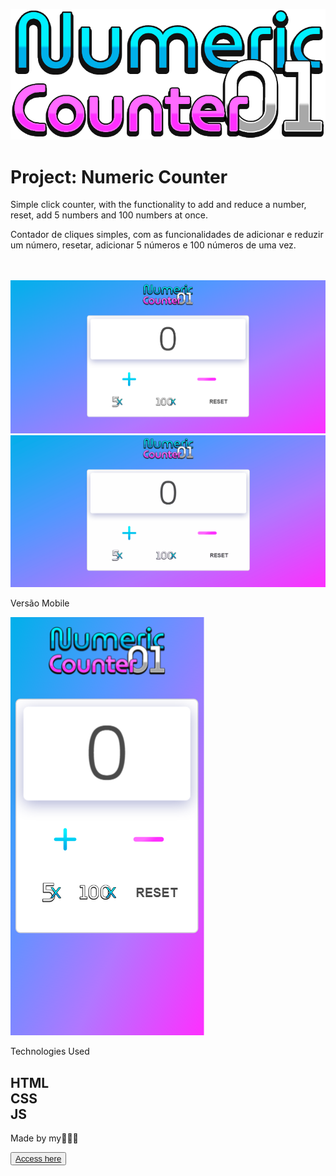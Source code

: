 <img src="./img/numericcounterLOGO.png" alt=""></img>
<h1>Project: Numeric Counter</h1>
<p>
Simple click counter, with the functionality to add and reduce a number, reset, add 5 numbers and 100 numbers at once.</p>
<p>
Contador de cliques simples, com as funcionalidades de adicionar e reduzir um número, resetar, adicionar 5 números e 100 números de uma vez.</p>
<br></br>
<img src="./img/readmeIMG/desktop.png" alt=""></img>
<img src="./img/readmeIMG/previewDESKTOP.gif" alt=""></img>
<p>Versão Mobile</p>
<img src="./img/readmeIMG/mobile.png" alt="|"></img>

<p>Technologies Used</p>

   <h2>HTML<br>CSS<br>JS</h2>

<p>Made by my👨🏻‍💻</p>

<button><a href="https://aesthetic-melba-f07be5.netlify.app">Access here</a></button>